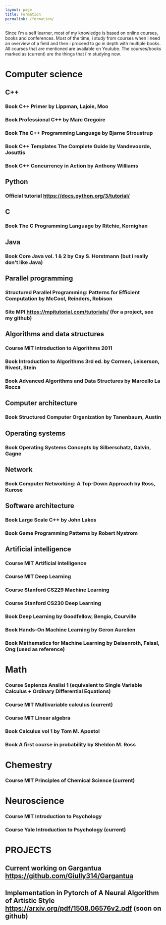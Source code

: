 ```yaml
---
layout: page
title: Formation
permalink: /formation/
---
```


Since i'm a self learner, most of my knowledge is based on online courses, books and conferences.
Most of the time, i study from courses when i need an overview of a field and then i proceed to go in depth with multiple books.
All courses that are mentioned are available on Youtube. 
The courses/books marked as (current) are the things that i'm studying now.



# Computer science
## C++
### Book C++ Primer by Lippman, Lajoie, Moo 
### Book Professional C++ by Marc Gregoire
### Book The C++ Programming Language by Bjarne Stroustrup
### Book C++ Templates The Complete Guide by Vandevoorde, Josuttis
### Book C++ Concurrency in Action by Anthony Williams

## Python
### Official tutorial https://docs.python.org/3/tutorial/

## C
### Book The C Programming Language by Ritchie, Kernighan

## Java
### Book Core Java vol. 1 & 2 by Cay S. Horstmann (but i really don't like Java)

## Parallel programming
### Structured Parallel Programming: Patterns for Efficient Computation by McCool, Reinders, Robison
### Site MPI https://mpitutorial.com/tutorials/ (for a project, see my github)

## Algorithms and data structures
### Course MIT Introduction to Algorithms 2011
### Book Introduction to Algorithms 3rd ed. by Cormen, Leiserson, Rivest, Stein
### Book Advanced Algorithms and Data Structures by Marcello  La Rocca

## Computer architecture
### Book Structured Computer Organization by Tanenbaum, Austin

## Operating systems
### Book Operating Systems Concepts by Silberschatz, Galvin, Gagne

## Network
### Book Computer Networking: A Top-Down Approach by Ross, Kurose

## Software architecture
### Book Large Scale C++ by John Lakos
### Book Game Programming Patterns by Robert Nystrom

## Artificial intelligence
### Course MIT Artificial Intelligence
### Course MIT Deep Learning
### Course Stanford CS229 Machine Learning
### Course Stanford CS230 Deep Learning 
### Book Deep Learning by Goodfellow, Bengio, Courville
### Book Hands-On Machine Learning by Geron Aurelien
### Book Mathematics for Machine Learning by Deisenroth, Faisal, Ong (used as reference)


# Math
### Course Sapienza Analisi 1 (equivalent to Single Variable Calculus + Ordinary Differential Equations)
### Course MIT Multivariable calculus (current)
### Course MIT Linear algebra
### Book Calculus vol 1 by Tom M. Apostol
### Book A first course in probability by Sheldon M. Ross

# Chemestry
### Course MIT Principles of Chemical Science (current)

# Neuroscience
### Course MIT Introduction to Psychology
### Course Yale Introduction to Psychology (current)

# PROJECTS
## Current working on Gargantua https://github.com/Giully314/Gargantua

## Implementation in Pytorch of A Neural Algorithm of Artistic Style https://arxiv.org/pdf/1508.06576v2.pdf (soon on github)
